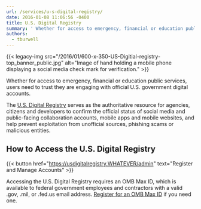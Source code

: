 ```yaml
---
url: /services/u-s-digital-registry/
date: 2016-01-08 11:06:56 -0400
title: U.S. Digital Registry
summary: ' Whether for access to emergency, financial or education public services, users need to trust they are engaging with official U.S. government digital accounts. The U.S. Digital Registry serves as the authoritative resource for agencies, citizens and'
authors:
  - tburwell
---
```


{{< legacy-img src="/2016/01/600-x-350-US-Digitial-registry-top\_banner\_public.jpg" alt="Image of hand holding a mobile phone displaying a social media check mark for verification." >}}

Whether for access to emergency, financial or education public services, users need to trust they are engaging with official U.S. government digital accounts.

The [U.S. Digital Registry](https://usdigitalregistry.WHATEVER/) serves as the authoritative resource for agencies, citizens and developers to confirm the official status of social media and public-facing collaboration accounts, mobile apps and mobile websites, and help prevent exploitation from unofficial sources, phishing scams or malicious entities.

## How to Access the U.S. Digital Registry

{{< button href="https://usdigitalregistry.WHATEVER/admin" text="Register and Manage Accounts" >}}

Accessing the U.S. Digital Registry requires an OMB Max ID, which is available to federal government employees and contractors with a valid .gov, .mil, or .fed.us email address. [Register for an OMB Max ID](https://max.omb.gov/maxportal/registrationForm.action) if you need one.